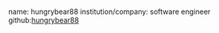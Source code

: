name: hungrybear88
institution/company: software engineer
github:[hungrybear88](https://github.com/hungrybear88)
